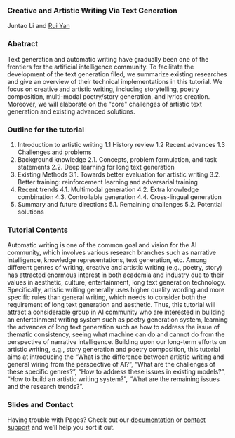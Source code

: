 ### Creative and Artistic Writing Via Text Generation
Juntao Li and [Rui Yan](http://ruiyan.me/)


### Abatract 
Text generation and automatic writing have gradually been one of the frontiers for the artificial intelligence community. To facilitate the development of the text generation filed, we summarize existing researches and give an overview of their technical implementations in this tutorial. We focus on creative and artistic writing, including storytelling, poetry composition, multi-modal poetry/story generation, and lyrics creation. Moreover, we will elaborate on the "core" challenges of artistic text generation and existing advanced solutions.

### Outline for the tutorial
1. Introduction to artistic writing
1.1 History review
1.2 Recent advances
1.3 Challenges and problems
2. Background knowledge
2.1. Concepts, problem formulation, and task statements 2.2. Deep learning for long text generation
3. Existing Methods
3.1. Towards better evaluation for artistic writing
3.2. Better training: reinforcement learning and adversarial training
4. Recent trends
4.1. Multimodal generation
4.2. Extra knowledge combination 4.3. Controllable generation
4.4. Cross-lingual generation
5. Summary and future directions 5.1. Remaining challenges
5.2. Potential solutions


### Tutorial Contents
Automatic writing is one of the common goal and vision for the AI community, which involves various research branches such as narrative intelligence, knowledge representations, text generation, etc. Among different genres of writing, creative and artistic writing (e.g., poetry, story) has attracted enormous interest in both academia and industry due to their values in aesthetic, culture, entertainment, long text generation technology. Specifically, artistic writing generally uses higher quality wording and more specific rules than general writing, which needs to consider both the requirement of long text generation and aesthetic. Thus, this tutorial will attract a considerable group in AI community who are interested in building an entertainment writing system such as poetry generation system, learning the advances of long text generation such as how to address the issue of thematic consistency, seeing what machine can do and cannot do from the perspective of narrative intelligence.
Building upon our long-term efforts on artistic writing, e.g., story generation and poetry composition, this tutorial aims at introducing the “What is the difference between artistic writing and general wiring from the perspective of AI?”, “What are the challenges of these specific genres?”, “How to address these issues in existing models?”, “How to build an artistic writing system?”, “What are the remaining issues and the research trends?”.


### Slides and Contact

Having trouble with Pages? Check out our [documentation](https://help.github.com/categories/github-pages-basics/) or [contact support](https://github.com/contact) and we’ll help you sort it out.
